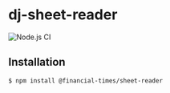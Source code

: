# dj-sheet-reader 

![Node.js CI](https://github.com/Financial-Times/dj-sheet-reader/workflows/Node.js%20CI/badge.svg)

## Installation

    $ npm install @financial-times/sheet-reader
